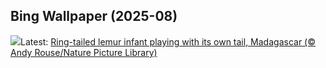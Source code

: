 ## Bing Wallpaper (2025-08)
![](https://www.bing.com/th?id=OHR.BabyLemur_EN-US9264861498_UHD.jpg&w=1000)Latest: [Ring-tailed lemur infant playing with its own tail, Madagascar (© Andy Rouse/Nature Picture Library)](https://www.bing.com/th?id=OHR.BabyLemur_EN-US9264861498_UHD.jpg)